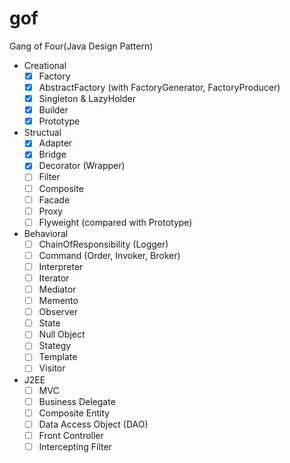 # gof
Gang of Four(Java Design Pattern)

- Creational
  - [x] Factory
  - [x] AbstractFactory (with FactoryGenerator, FactoryProducer)
  - [x] Singleton & LazyHolder
  - [x] Builder
  - [x] Prototype
- Structual
  - [x] Adapter
  - [x] Bridge
  - [x] Decorator (Wrapper)
  - [ ] Filter
  - [ ] Composite
  - [ ] Facade
  - [ ] Proxy
  - [ ] Flyweight (compared with Prototype)
- Behavioral
  - [ ] ChainOfResponsibility (Logger)
  - [ ] Command (Order, Invoker, Broker)
  - [ ] Interpreter
  - [ ] Iterator
  - [ ] Mediator
  - [ ] Memento
  - [ ] Observer
  - [ ] State
  - [ ] Null Object
  - [ ] Stategy
  - [ ] Template
  - [ ] Visitor
- J2EE
  - [ ] MVC
  - [ ] Business Delegate
  - [ ] Composite Entity
  - [ ] Data Access Object (DAO)
  - [ ] Front Controller
  - [ ] Intercepting Filter